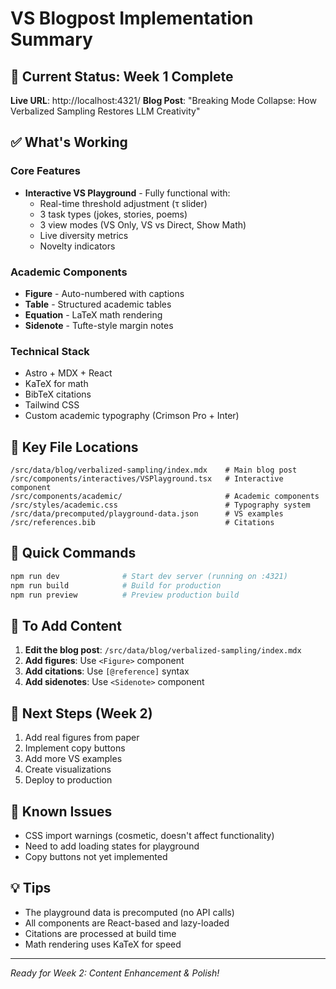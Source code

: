 # VS Blogpost Implementation Summary

## 🎉 Current Status: Week 1 Complete

**Live URL**: http://localhost:4321/
**Blog Post**: "Breaking Mode Collapse: How Verbalized Sampling Restores LLM Creativity"

## ✅ What's Working

### Core Features
- **Interactive VS Playground** - Fully functional with:
  - Real-time threshold adjustment (τ slider)
  - 3 task types (jokes, stories, poems)
  - 3 view modes (VS Only, VS vs Direct, Show Math)
  - Live diversity metrics
  - Novelty indicators

### Academic Components
- **Figure** - Auto-numbered with captions
- **Table** - Structured academic tables
- **Equation** - LaTeX math rendering
- **Sidenote** - Tufte-style margin notes

### Technical Stack
- Astro + MDX + React
- KaTeX for math
- BibTeX citations
- Tailwind CSS
- Custom academic typography (Crimson Pro + Inter)

## 📁 Key File Locations

```
/src/data/blog/verbalized-sampling/index.mdx    # Main blog post
/src/components/interactives/VSPlayground.tsx   # Interactive component
/src/components/academic/                       # Academic components
/src/styles/academic.css                        # Typography system
/src/data/precomputed/playground-data.json      # VS examples
/src/references.bib                             # Citations
```

## 🚀 Quick Commands

```bash
npm run dev              # Start dev server (running on :4321)
npm run build            # Build for production
npm run preview          # Preview production build
```

## 📝 To Add Content

1. **Edit the blog post**: `/src/data/blog/verbalized-sampling/index.mdx`
2. **Add figures**: Use `<Figure>` component
3. **Add citations**: Use `[@reference]` syntax
4. **Add sidenotes**: Use `<Sidenote>` component

## 🎯 Next Steps (Week 2)

1. Add real figures from paper
2. Implement copy buttons
3. Add more VS examples
4. Create visualizations
5. Deploy to production

## 🐛 Known Issues

- CSS import warnings (cosmetic, doesn't affect functionality)
- Need to add loading states for playground
- Copy buttons not yet implemented

## 💡 Tips

- The playground data is precomputed (no API calls)
- All components are React-based and lazy-loaded
- Citations are processed at build time
- Math rendering uses KaTeX for speed

---

*Ready for Week 2: Content Enhancement & Polish!*